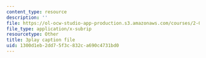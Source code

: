 ```yaml
---
content_type: resource
description: ''
file: https://ol-ocw-studio-app-production.s3.amazonaws.com/courses/2-003sc-engineering-dynamics-fall-2011/1300d1eb2dd75f3c832ca690c4731bd0_9CPA6WG6mRo.vtt
file_type: application/x-subrip
resourcetype: Other
title: 3play caption file
uid: 1300d1eb-2dd7-5f3c-832c-a690c4731bd0
---
```

